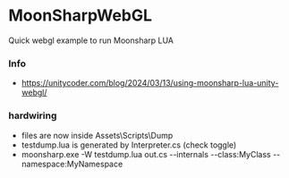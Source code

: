 # MoonSharpWebGL
Quick webgl example to run Moonsharp LUA

### Info
- https://unitycoder.com/blog/2024/03/13/using-moonsharp-lua-unity-webgl/

### hardwiring
- files are now inside Assets\Scripts\Dump
- testdump.lua is generated by Interpreter.cs (check toggle)
- moonsharp.exe -W testdump.lua out.cs --internals --class:MyClass --namespace:MyNamespace
